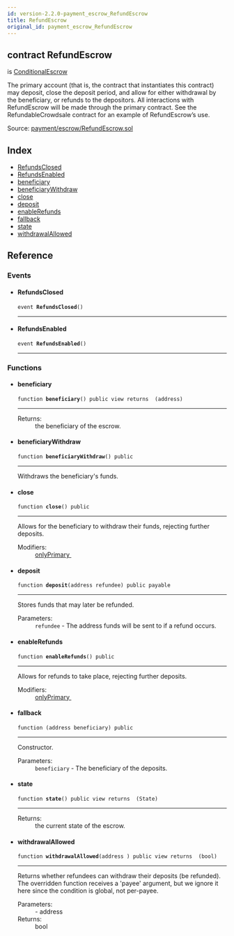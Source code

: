 ```yaml
---
id: version-2.2.0-payment_escrow_RefundEscrow
title: RefundEscrow
original_id: payment_escrow_RefundEscrow
---
```


<div class="contract-doc"><div class="contract"><h2 class="contract-header"><span class="contract-kind">contract</span> RefundEscrow</h2><p class="base-contracts"><span>is</span> <a href="payment_escrow_ConditionalEscrow.html">ConditionalEscrow</a></p><p class="description">The primary account (that is, the contract that instantiates this contract) may deposit, close the deposit period, and allow for either withdrawal by the beneficiary, or refunds to the depositors. All interactions with RefundEscrow will be made through the primary contract. See the RefundableCrowdsale contract for an example of RefundEscrow’s use.</p><div class="source">Source: <a href="https://github.com/OpenZeppelin/zeppelin-solidity/blob/v2.2.0/contracts/payment/escrow/RefundEscrow.sol" target="_blank">payment/escrow/RefundEscrow.sol</a></div></div><div class="index"><h2>Index</h2><ul><li><a href="payment_escrow_RefundEscrow.html#RefundsClosed">RefundsClosed</a></li><li><a href="payment_escrow_RefundEscrow.html#RefundsEnabled">RefundsEnabled</a></li><li><a href="payment_escrow_RefundEscrow.html#beneficiary">beneficiary</a></li><li><a href="payment_escrow_RefundEscrow.html#beneficiaryWithdraw">beneficiaryWithdraw</a></li><li><a href="payment_escrow_RefundEscrow.html#close">close</a></li><li><a href="payment_escrow_RefundEscrow.html#deposit">deposit</a></li><li><a href="payment_escrow_RefundEscrow.html#enableRefunds">enableRefunds</a></li><li><a href="payment_escrow_RefundEscrow.html#">fallback</a></li><li><a href="payment_escrow_RefundEscrow.html#state">state</a></li><li><a href="payment_escrow_RefundEscrow.html#withdrawalAllowed">withdrawalAllowed</a></li></ul></div><div class="reference"><h2>Reference</h2><div class="events"><h3>Events</h3><ul><li><div class="item event"><span id="RefundsClosed" class="anchor-marker"></span><h4 class="name">RefundsClosed</h4><div class="body"><code class="signature">event <strong>RefundsClosed</strong><span>() </span></code><hr/></div></div></li><li><div class="item event"><span id="RefundsEnabled" class="anchor-marker"></span><h4 class="name">RefundsEnabled</h4><div class="body"><code class="signature">event <strong>RefundsEnabled</strong><span>() </span></code><hr/></div></div></li></ul></div><div class="functions"><h3>Functions</h3><ul><li><div class="item function"><span id="beneficiary" class="anchor-marker"></span><h4 class="name">beneficiary</h4><div class="body"><code class="signature">function <strong>beneficiary</strong><span>() </span><span>public </span><span>view </span><span>returns  (address) </span></code><hr/><dl><dt><span class="label-return">Returns:</span></dt><dd>the beneficiary of the escrow.</dd></dl></div></div></li><li><div class="item function"><span id="beneficiaryWithdraw" class="anchor-marker"></span><h4 class="name">beneficiaryWithdraw</h4><div class="body"><code class="signature">function <strong>beneficiaryWithdraw</strong><span>() </span><span>public </span></code><hr/><div class="description"><p>Withdraws the beneficiary&#x27;s funds.</p></div></div></div></li><li><div class="item function"><span id="close" class="anchor-marker"></span><h4 class="name">close</h4><div class="body"><code class="signature">function <strong>close</strong><span>() </span><span>public </span></code><hr/><div class="description"><p>Allows for the beneficiary to withdraw their funds, rejecting further deposits.</p></div><dl><dt><span class="label-modifiers">Modifiers:</span></dt><dd><a href="ownership_Secondary.html#onlyPrimary">onlyPrimary </a></dd></dl></div></div></li><li><div class="item function"><span id="deposit" class="anchor-marker"></span><h4 class="name">deposit</h4><div class="body"><code class="signature">function <strong>deposit</strong><span>(address refundee) </span><span>public </span><span>payable </span></code><hr/><div class="description"><p>Stores funds that may later be refunded.</p></div><dl><dt><span class="label-parameters">Parameters:</span></dt><dd><div><code>refundee</code> - The address funds will be sent to if a refund occurs.</div></dd></dl></div></div></li><li><div class="item function"><span id="enableRefunds" class="anchor-marker"></span><h4 class="name">enableRefunds</h4><div class="body"><code class="signature">function <strong>enableRefunds</strong><span>() </span><span>public </span></code><hr/><div class="description"><p>Allows for refunds to take place, rejecting further deposits.</p></div><dl><dt><span class="label-modifiers">Modifiers:</span></dt><dd><a href="ownership_Secondary.html#onlyPrimary">onlyPrimary </a></dd></dl></div></div></li><li><div class="item function"><span id="fallback" class="anchor-marker"></span><h4 class="name">fallback</h4><div class="body"><code class="signature">function <strong></strong><span>(address beneficiary) </span><span>public </span></code><hr/><div class="description"><p>Constructor.</p></div><dl><dt><span class="label-parameters">Parameters:</span></dt><dd><div><code>beneficiary</code> - The beneficiary of the deposits.</div></dd></dl></div></div></li><li><div class="item function"><span id="state" class="anchor-marker"></span><h4 class="name">state</h4><div class="body"><code class="signature">function <strong>state</strong><span>() </span><span>public </span><span>view </span><span>returns  (State) </span></code><hr/><dl><dt><span class="label-return">Returns:</span></dt><dd>the current state of the escrow.</dd></dl></div></div></li><li><div class="item function"><span id="withdrawalAllowed" class="anchor-marker"></span><h4 class="name">withdrawalAllowed</h4><div class="body"><code class="signature">function <strong>withdrawalAllowed</strong><span>(address ) </span><span>public </span><span>view </span><span>returns  (bool) </span></code><hr/><div class="description"><p>Returns whether refundees can withdraw their deposits (be refunded). The overridden function receives a &#x27;payee&#x27; argument, but we ignore it here since the condition is global, not per-payee.</p></div><dl><dt><span class="label-parameters">Parameters:</span></dt><dd><div><code></code> - address</div></dd><dt><span class="label-return">Returns:</span></dt><dd>bool</dd></dl></div></div></li></ul></div></div></div>
